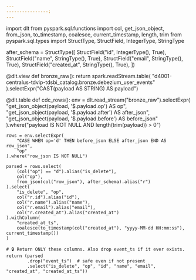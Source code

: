 ```yaml
---
----------------:
---
```



import dlt
from pyspark.sql.functions import col, get_json_object, from_json, to_timestamp, coalesce, current_timestamp, length, trim
from pyspark.sql.types import StructType, StructField, IntegerType, StringType

after_schema = StructType([
    StructField("id", IntegerType(), True),
    StructField("name", StringType(), True),
    StructField("email", StringType(), True),
    StructField("created_at", StringType(), True),
])

@dlt.view
def bronze_raw():
    return spark.readStream.table(
        "d4001-centralus-tdvip-tdsbi_catalog.bronze.debezium_user_events"
    ).selectExpr("CAST(payload AS STRING) AS payload")

@dlt.table
def cdc_rows():
    env = dlt.read_stream("bronze_raw").selectExpr(
        "get_json_object(payload, '$.payload.op') AS op",
        "get_json_object(payload, '$.payload.after')  AS after_json",
        "get_json_object(payload, '$.payload.before') AS before_json"
    ).where("payload IS NOT NULL AND length(trim(payload)) > 0")

    rows = env.selectExpr(
        "CASE WHEN op='d' THEN before_json ELSE after_json END AS row_json",
        "op"
    ).where("row_json IS NOT NULL")

    parsed = rows.select(
        (col("op") == "d").alias("is_delete"),
        col("op"),
        from_json(col("row_json"), after_schema).alias("r")
    ).select(
        "is_delete", "op",
        col("r.id").alias("id"),
        col("r.name").alias("name"),
        col("r.email").alias("email"),
        col("r.created_at").alias("created_at")
    ).withColumn(
        "created_at_ts",
        coalesce(to_timestamp(col("created_at"), "yyyy-MM-dd HH:mm:ss"), current_timestamp())
    )

    # 🔒 Return ONLY these columns. Also drop event_ts if it ever exists.
    return (parsed
            .drop("event_ts")  # safe even if not present
            .select("is_delete", "op", "id", "name", "email", "created_at", "created_at_ts"))
